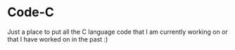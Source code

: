 Code-C
======

Just a place to put all the C language code that I am currently working on or that I have worked on in the past :)
